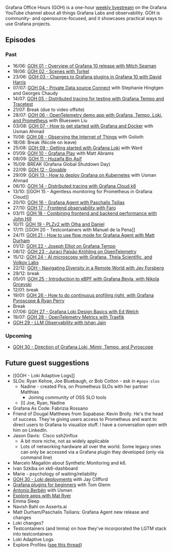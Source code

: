 Grafana Office Hours (GOH) is a one-hour [weekly livestream](https://www.youtube.com/watch?v=uk7NoagbJ28&list=PLDGkOdUX1Ujrrse-cdj20RRah9hyHdxBu) on the Grafana YouTube channel about all things Grafana Labs and observability. GOH is community- and opensource-focused, and it showcases practical ways to use Grafana projects.

## Episodes

### Past

- 16/06: [GOH 01 - Overview of Grafana 10 release with Mitch Seaman](https://youtube.com/live/uk7NoagbJ28)
- 19/06: [GOH 02 - Scenes with Torkel](https://youtube.com/live/pJlWAD5SUYA)
- 23/06: [GOH 03 - Changes to Grafana plugins in Grafana 10 with David Harris](https://youtube.com/live/MliUlT3UNdM)
- 07/07: [GOH 04 - Private Data source Connect](https://www.youtube.com/watch?v=9oPe1IICE80) with Stephanie Hingtgen and Georges Chaudy
- 14/07: [GOH 05 - Distributed tracing for testing with Grafana Tempo and Tracetest](https://youtube.com/live/oJ0wdneD8Po)
- 21/07: Break (due to video offsite)
- 28/07: [GOH 06 - OpenTelemetry demo app with Grafana, Tempo, Loki, and Prometheus](https://youtube.com/live/dXR8WNm5uos) with Blueswen Liu
- 03/08: [GOH 07 - How to get started with Grafana and Docker](https://youtube.com/live/FlDfcMbSLXs) with Usman Ahmad
- 11/08: [GOH 08 - Observing the Internet of Things](GOH%2008%20-%20Observing%20the%20Internet%20of%20Things.md) with Golioth
- 18/08: Break (Nicole on leave)
- 25/08: [GOH 09 - Getting started with Grafana Loki](GOH%2009%20-%20Getting%20started%20with%20Grafana%20Loki.md) with Ward
- 01/09: [GOH 10 - Grafana Play](GOH%2010%20-%20Grafana%20Play.md) with Matt Abrams
- 08/09: [GOH 11 - Huzaifa Bin Asif](GOH%2011%20-%20Huzaifa%20Bin%20Asif.md)
- 15/09: BREAK (Grafana Global Shutdown Day)
- 22/09: [GOH 12 - Govable](GOH%2012%20-%20Govable.md)
- 29/09: [GOH 13 - How to deploy Grafana on Kubernetes](GOH%2013%20-%20How%20to%20deploy%20Grafana%20on%20Kubernetes.md) with Usman Ahmad
- 06/10: [GOH 14 - Distributed tracing with Grafana Cloud k6](GOH%2014%20-%20Distributed%20tracing%20with%20Grafana%20Cloud%20k6.md)
- 13/10: [[GOH 15 - Agentless monitoring for Prometheus in Grafana Cloud]]
- 20/10: [GOH 16 - Grafana Agent with Paschalis Tsilias](GOH%2016%20-%20Grafana%20Agent%20with%20Paschalis%20Tsilias)
- 27/10: [GOH 17 - Frontend observability with Faro](GOH%2017%20-%20Frontend%20observability%20with%20Faro.md) 
- 03/11: [GOH 18 - Combining frontend and backend performance with John Hill](GOH%2018%20-%20Combining%20frontend%20and%20backend%20performance%20with%20John%20Hill.md)
- 10/11: [GOH 19 - PLZv2 with Olha and Daniel](GOH%2019%20-%20PLZv2%20with%20Olha%20and%20Daniel.md)
- 17/11: [[GOH 20 - Testcontainers with Manuel de la Pena]]
- 24/11: [GOH 21 - How to use flow mode for Grafana Agent with Matt Durham](GOH%2021%20-%20How%20to%20use%20flow%20mode%20for%20Grafana%20Agent%20with%20Matt%20Durham.md)
- 01/12: [GOH 22 - Joseph Elliot on Grafana Tempo](GOH%2022%20-%20Joseph%20Elliot%20on%20Grafana%20Tempo.md)
- 08/12: [GOH 23 - Juraci Paixāo Kröhling on OpenTelemetry](GOH%2023%20-%20Juraci%20Paixāo%20Kröhling%20on%20OpenTelemetry.md)
- 15/12: [GOH 24 - AI microscopy with Grafana, Theia Scientific, and Volkov Labs](GOH%2024%20-%20AI%20microscopy%20with%20Grafana,%20Theia%20Scientific,%20and%20Volkov%20Labs.md)
- 22/12: [GOH - Navigating Diversity in a Remote World with Jev Forsberg](GOH%20-%20Navigating%20Diversity%20in%20a%20Remote%20World%20with%20Jev%20Forsberg.md)
- 29/12: break
- 05/01: [GOH 25 - Introduction to eBPF with Grafana Beyla, with Nikola Grcevski](GOH%2025%20-%20Introduction%20to%20eBPF%20with%20Grafana%20Beyla,%20with%20Nikola%20Grcevski.md)
- 12/01: break
- 19/01: [GOH 26 - How to do continuous profiling right, with Grafana Pyroscope & Ryan Perry](GOH%2026%20-%20How%20to%20do%20continuous%20profiling%20right,%20with%20Grafana%20Pyroscope%20&%20Ryan%20Perry.md)
- Break
- 07/06: [GOH 27 - Grafana Loki Design Basics with Ed Welch](GOH%2027%20-%20Grafana%20Loki%20Design%20Basics%20with%20Ed%20Welch.md)
- 19/07: [GOH 28 - OpenTelemetry Metrics with Traefik](GOH%2028%20-%20OpenTelemetry%20Metrics%20with%20Traefik.md)
- [GOH 29 - LLM Observability with Ishan Jain](projects/Grafana%20Office%20Hours/GOH%2029%20-%20LLM%20Observability%20with%20Ishan%20Jain.md)


### Upcoming

- [GOH 30 - Direction of Grafana Loki, Mimir, Tempo, and Pyroscope](GOH%2030%20-%20Direction%20of%20Grafana%20Loki,%20Mimir,%20Tempo,%20and%20Pyroscope.md)

## Future guest suggestions

- [[GOH - Loki Adaptive Logs]]
- SLOs: Ryan Kehoe, Joe Bluebaugh, or Bob Cotton - ask in `#gops-slos`
	- Nadine - created Pira, on Prometheus SLOs with her partner Matthias
		- Joining community of OSS SLO tools
	- [I] Joe, Ryan, Nadine
- Grafana As Code: Fabrizia Rossano
- Friend of Dougal Matthews from Supabase: Kevin Brolly. He's the head of success. They're giving users access to Prometheus and want to direct users to Grafana to visualize stuff. I have a conversation open with him on LinkedIn.
- Jason Davis:  Cisco ssh2influx
	- A bit more niche, not as widely applicable
	- Lots of networking hardware all over the world. Some legacy ones can only be accessed via a Grafana plugin they developed (only via command line)
- Marcelo Magallón about Synthetic Monitoring and k6.
- Ivan Szkiba on xk6-dashboard
- Marie - psychology of waiting/reliability
- [GOH 30 - Loki deployments](projects/Grafana%20Office%20Hours/GOH%2030%20-%20Loki%20deployments.md) with Jay Clifford
- [Grafana plugins for beginners](projects/Grafana%20Office%20Hours/Grafana%20plugins%20for%20beginners.md) with Tom Glenn
- [Antonio Berbén](projects/Grafana%20Office%20Hours/Antonio%20Berbén.md) with Usman
- [Explore apps with Mat Ryer](Explore%20apps%20with%20Mat%20Ryer.md)
- Emma Sleep
- Navish Bahl on Asserts.ai
- Matt Durham/Paschalis Tsilians: Grafana Agent new release and changes
- Loki changes?
- Testcontainers (and Imma) on how they've incorporated the LGTM stack into testcontainers
- Loki Adaptive Logs
- Explore Profiles ([see this thread](https://raintank-corp.slack.com/archives/C03NCLB4GG7/p1726677982509789))
